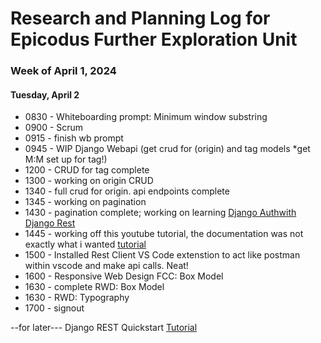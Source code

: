 # Research and Planning Log for Epicodus Further Exploration Unit

### Week of April 1, 2024

#### Tuesday, April 2

* 0830 - Whiteboarding prompt: Minimum window substring
* 0900 - Scrum
* 0915 - finish wb prompt
* 0945 - WIP Django Webapi 
 (get crud for (origin) and tag models *get M:M set up for tag!)
* 1200 - CRUD for tag complete
* 1300 - working on origin CRUD
* 1340 - full crud for origin. api endpoints complete
* 1345 - working on pagination
* 1430 - pagination complete; working on learning [Django Auth](https://docs.djangoproject.com/en/5.0/topics/auth/)[with Django Rest](https://www.django-rest-framework.org/api-guide/authentication/)
* 1445 - working off this youtube tutorial, the documentation was not exactly what i wanted [tutorial](https://www.youtube.com/watch?v=llrIu4Qsl7c)
* 1500 - Installed Rest Client VS Code extenstion to act like postman within vscode and make api calls. Neat!
* 1600 - Responsive Web Design FCC: Box Model
* 1630 - complete RWD: Box Model 
* 1630 - RWD: Typography
* 1700 - signout


--for later---
Django REST Quickstart [Tutorial](https://www.django-rest-framework.org/tutorial/quickstart/)